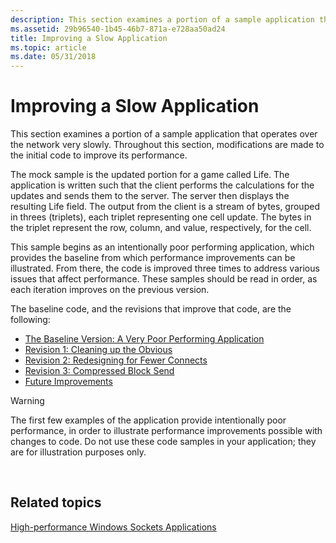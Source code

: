 ```yaml
---
description: This section examines a portion of a sample application that operates over the network very slowly. Throughout this section, modifications are made to the initial code to improve its performance.
ms.assetid: 29b96540-1b45-46b7-871a-e728aa50ad24
title: Improving a Slow Application
ms.topic: article
ms.date: 05/31/2018
---
```


# Improving a Slow Application

This section examines a portion of a sample application that operates over the network very slowly. Throughout this section, modifications are made to the initial code to improve its performance.

The mock sample is the updated portion for a game called Life. The application is written such that the client performs the calculations for the updates and sends them to the server. The server then displays the resulting Life field. The output from the client is a stream of bytes, grouped in threes (triplets), each triplet representing one cell update. The bytes in the triplet represent the row, column, and value, respectively, for the cell.

This sample begins as an intentionally poor performing application, which provides the baseline from which performance improvements can be illustrated. From there, the code is improved three times to address various issues that affect performance. These samples should be read in order, as each iteration improves on the previous version.

The baseline code, and the revisions that improve that code, are the following:

-   [The Baseline Version: A Very Poor Performing Application](the-baseline-version-a-very-poor-performing-application-2.md)
-   [Revision 1: Cleaning up the Obvious](revision-1-cleaning-up-the-obvious-2.md)
-   [Revision 2: Redesigning for Fewer Connects](revision-2-redesigning-for-fewer-connects-2.md)
-   [Revision 3: Compressed Block Send](revision-3-compressed-block-send-2.md)
-   [Future Improvements](future-improvements-2.md)

> [!WARNING]
> The first few examples of the application provide intentionally poor performance, in order to illustrate performance improvements possible with changes to code. Do not use these code samples in your application; they are for illustration purposes only.

 

## Related topics

<dl> <dt>

[High-performance Windows Sockets Applications](high-performance-windows-sockets-applications-2.md)
</dt> </dl>

 

 



